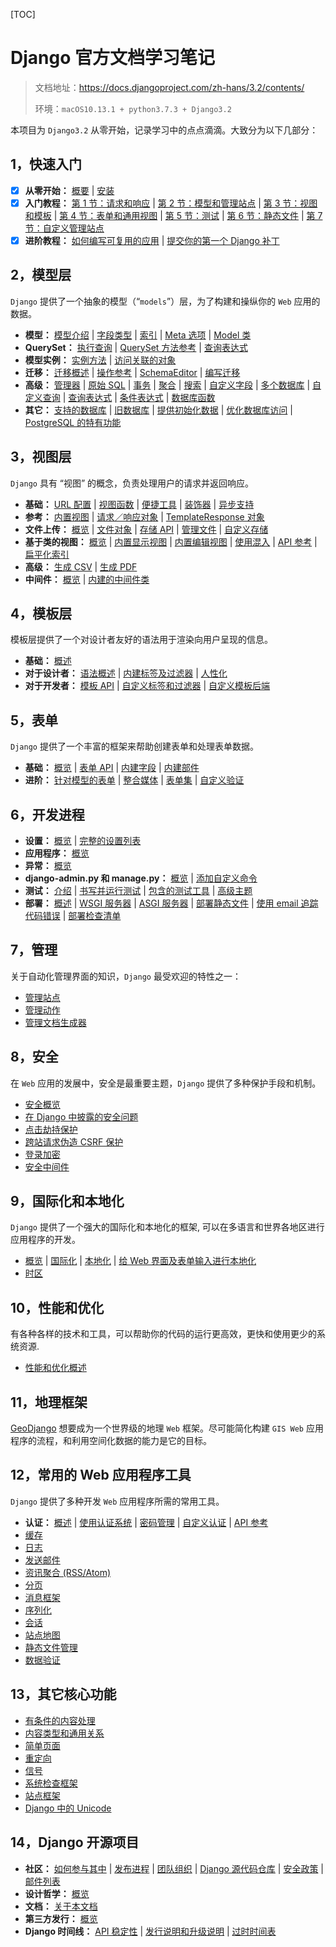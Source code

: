 [TOC]

# Django 官方文档学习笔记

> 文档地址：https://docs.djangoproject.com/zh-hans/3.2/contents/
>
> 环境：`macOS10.13.1 + python3.7.3 + Django3.2`

本项目为 `Django3.2` 从零开始，记录学习中的点点滴滴。大致分为以下几部分：

## 1，快速入门

- [x] **从零开始：** [概要](https://docs.djangoproject.com/zh-hans/3.2/intro/overview/) | [安装](https://docs.djangoproject.com/zh-hans/3.2/intro/install/)
- [x] **入门教程：** [第 1 节：请求和响应](https://docs.djangoproject.com/zh-hans/3.2/intro/tutorial01/) | [第 2 节：模型和管理站点](https://docs.djangoproject.com/zh-hans/3.2/intro/tutorial02/) | [第 3 节：视图和模板](https://docs.djangoproject.com/zh-hans/3.2/intro/tutorial03/) | [第 4 节：表单和通用视图](https://docs.djangoproject.com/zh-hans/3.2/intro/tutorial04/) | [第 5 节：测试](https://docs.djangoproject.com/zh-hans/3.2/intro/tutorial05/) | [第 6 节：静态文件](https://docs.djangoproject.com/zh-hans/3.2/intro/tutorial06/) | [第 7 节：自定义管理站点](https://docs.djangoproject.com/zh-hans/3.2/intro/tutorial07/)
- [x] **进阶教程：** [如何编写可复用的应用](https://docs.djangoproject.com/zh-hans/3.2/intro/reusable-apps/) | [提交你的第一个 Django 补丁](https://docs.djangoproject.com/zh-hans/3.2/intro/contributing/)

## 2，模型层

`Django` 提供了一个抽象的模型（“`models`”）层，为了构建和操纵你的 `Web` 应用的数据。

- **模型：** [模型介绍](https://docs.djangoproject.com/zh-hans/3.2/topics/db/models/) | [字段类型](https://docs.djangoproject.com/zh-hans/3.2/ref/models/fields/) | [索引](https://docs.djangoproject.com/zh-hans/3.2/ref/models/indexes/) | [Meta 选项](https://docs.djangoproject.com/zh-hans/3.2/ref/models/options/) | [Model 类](https://docs.djangoproject.com/zh-hans/3.2/ref/models/class/)
- **QuerySet：** [执行查询](https://docs.djangoproject.com/zh-hans/3.2/topics/db/queries/) | [QuerySet 方法参考](https://docs.djangoproject.com/zh-hans/3.2/ref/models/querysets/) | [查询表达式](https://docs.djangoproject.com/zh-hans/3.2/ref/models/lookups/)
- **模型实例：** [实例方法](https://docs.djangoproject.com/zh-hans/3.2/ref/models/instances/) | [访问关联的对象](https://docs.djangoproject.com/zh-hans/3.2/ref/models/relations/)
- **迁移：** [迁移概述](https://docs.djangoproject.com/zh-hans/3.2/topics/migrations/) | [操作参考](https://docs.djangoproject.com/zh-hans/3.2/ref/migration-operations/) | [SchemaEditor](https://docs.djangoproject.com/zh-hans/3.2/ref/schema-editor/) | [编写迁移](https://docs.djangoproject.com/zh-hans/3.2/howto/writing-migrations/)
- **高级：** [管理器](https://docs.djangoproject.com/zh-hans/3.2/topics/db/managers/) | [原始 SQL](https://docs.djangoproject.com/zh-hans/3.2/topics/db/sql/) | [事务](https://docs.djangoproject.com/zh-hans/3.2/topics/db/transactions/) | [聚合](https://docs.djangoproject.com/zh-hans/3.2/topics/db/aggregation/) | [搜索](https://docs.djangoproject.com/zh-hans/3.2/topics/db/search/) | [自定义字段](https://docs.djangoproject.com/zh-hans/3.2/howto/custom-model-fields/) | [多个数据库](https://docs.djangoproject.com/zh-hans/3.2/topics/db/multi-db/) | [自定义查询](https://docs.djangoproject.com/zh-hans/3.2/howto/custom-lookups/) | [查询表达式](https://docs.djangoproject.com/zh-hans/3.2/ref/models/expressions/) | [条件表达式](https://docs.djangoproject.com/zh-hans/3.2/ref/models/conditional-expressions/) | [数据库函数](https://docs.djangoproject.com/zh-hans/3.2/ref/models/database-functions/)
- **其它：** [支持的数据库](https://docs.djangoproject.com/zh-hans/3.2/ref/databases/) | [旧数据库](https://docs.djangoproject.com/zh-hans/3.2/howto/legacy-databases/) | [提供初始化数据](https://docs.djangoproject.com/zh-hans/3.2/howto/initial-data/) | [优化数据库访问](https://docs.djangoproject.com/zh-hans/3.2/topics/db/optimization/) | [PostgreSQL 的特有功能](https://docs.djangoproject.com/zh-hans/3.2/ref/contrib/postgres/)

## 3，视图层

`Django` 具有 “视图” 的概念，负责处理用户的请求并返回响应。

- **基础：** [URL 配置](https://docs.djangoproject.com/zh-hans/3.2/topics/http/urls/) | [视图函数](https://docs.djangoproject.com/zh-hans/3.2/topics/http/views/) | [便捷工具](https://docs.djangoproject.com/zh-hans/3.2/topics/http/shortcuts/) | [装饰器](https://docs.djangoproject.com/zh-hans/3.2/topics/http/decorators/) | [异步支持](https://docs.djangoproject.com/zh-hans/3.2/topics/async/)
- **参考：** [内置视图](https://docs.djangoproject.com/zh-hans/3.2/ref/views/) | [请求／响应对象](https://docs.djangoproject.com/zh-hans/3.2/ref/request-response/) | [TemplateResponse 对象](https://docs.djangoproject.com/zh-hans/3.2/ref/template-response/)
- **文件上传：** [概览](https://docs.djangoproject.com/zh-hans/3.2/topics/http/file-uploads/) | [文件对象](https://docs.djangoproject.com/zh-hans/3.2/ref/files/file/) | [存储 API](https://docs.djangoproject.com/zh-hans/3.2/ref/files/storage/) | [管理文件](https://docs.djangoproject.com/zh-hans/3.2/topics/files/) | [自定义存储](https://docs.djangoproject.com/zh-hans/3.2/howto/custom-file-storage/)
- **基于类的视图：** [概览](https://docs.djangoproject.com/zh-hans/3.2/topics/class-based-views/) | [内置显示视图](https://docs.djangoproject.com/zh-hans/3.2/topics/class-based-views/generic-display/) | [内置编辑视图](https://docs.djangoproject.com/zh-hans/3.2/topics/class-based-views/generic-editing/) | [使用混入](https://docs.djangoproject.com/zh-hans/3.2/topics/class-based-views/mixins/) | [API 参考](https://docs.djangoproject.com/zh-hans/3.2/ref/class-based-views/) | [扁平化索引](https://docs.djangoproject.com/zh-hans/3.2/ref/class-based-views/flattened-index/)
- **高级：** [生成 CSV](https://docs.djangoproject.com/zh-hans/3.2/howto/outputting-csv/) | [生成 PDF](https://docs.djangoproject.com/zh-hans/3.2/howto/outputting-pdf/)
- **中间件：** [概览](https://docs.djangoproject.com/zh-hans/3.2/topics/http/middleware/) | [内建的中间件类](https://docs.djangoproject.com/zh-hans/3.2/ref/middleware/)

## 4，模板层

模板层提供了一个对设计者友好的语法用于渲染向用户呈现的信息。

- **基础：** [概述](https://docs.djangoproject.com/zh-hans/3.2/topics/templates/)
- **对于设计者：** [语法概述](https://docs.djangoproject.com/zh-hans/3.2/ref/templates/language/) | [内建标签及过滤器](https://docs.djangoproject.com/zh-hans/3.2/ref/templates/builtins/) | [人性化](https://docs.djangoproject.com/zh-hans/3.2/ref/contrib/humanize/)
- **对于开发者：** [模板 API](https://docs.djangoproject.com/zh-hans/3.2/ref/templates/api/) | [自定义标签和过滤器](https://docs.djangoproject.com/zh-hans/3.2/howto/custom-template-tags/) | [自定义模板后端](https://docs.djangoproject.com/zh-hans/3.2/howto/custom-template-backend/)

## 5，表单

`Django` 提供了一个丰富的框架来帮助创建表单和处理表单数据。

- **基础：** [概览](https://docs.djangoproject.com/zh-hans/3.2/topics/forms/) | [表单 API](https://docs.djangoproject.com/zh-hans/3.2/ref/forms/api/) | [内建字段](https://docs.djangoproject.com/zh-hans/3.2/ref/forms/fields/) | [内建部件](https://docs.djangoproject.com/zh-hans/3.2/ref/forms/widgets/)
- **进阶：** [针对模型的表单](https://docs.djangoproject.com/zh-hans/3.2/topics/forms/modelforms/) | [整合媒体](https://docs.djangoproject.com/zh-hans/3.2/topics/forms/media/) | [表单集](https://docs.djangoproject.com/zh-hans/3.2/topics/forms/formsets/) | [自定义验证](https://docs.djangoproject.com/zh-hans/3.2/ref/forms/validation/)

## 6，开发进程

- **设置：** [概览](https://docs.djangoproject.com/zh-hans/3.2/topics/settings/) | [完整的设置列表](https://docs.djangoproject.com/zh-hans/3.2/ref/settings/)
- **应用程序：** [概览](https://docs.djangoproject.com/zh-hans/3.2/ref/applications/)
- **异常：** [概览](https://docs.djangoproject.com/zh-hans/3.2/ref/exceptions/)
- **django-admin.py 和 manage.py：** [概览](https://docs.djangoproject.com/zh-hans/3.2/ref/django-admin/) | [添加自定义命令](https://docs.djangoproject.com/zh-hans/3.2/howto/custom-management-commands/)
- **测试：** [介绍](https://docs.djangoproject.com/zh-hans/3.2/topics/testing/) | [书写并运行测试](https://docs.djangoproject.com/zh-hans/3.2/topics/testing/overview/) | [包含的测试工具](https://docs.djangoproject.com/zh-hans/3.2/topics/testing/tools/) | [高级主题](https://docs.djangoproject.com/zh-hans/3.2/topics/testing/advanced/)
- **部署：** [概述](https://docs.djangoproject.com/zh-hans/3.2/howto/deployment/) | [WSGI 服务器](https://docs.djangoproject.com/zh-hans/3.2/howto/deployment/wsgi/) | [ASGI 服务器](https://docs.djangoproject.com/zh-hans/3.2/howto/deployment/asgi/) | [部署静态文件](https://docs.djangoproject.com/zh-hans/3.2/howto/static-files/deployment/) | [使用 email 追踪代码错误](https://docs.djangoproject.com/zh-hans/3.2/howto/error-reporting/) | [部署检查清单](https://docs.djangoproject.com/zh-hans/3.2/howto/deployment/checklist/)

## 7，管理

关于自动化管理界面的知识，`Django` 最受欢迎的特性之一：

- [管理站点](https://docs.djangoproject.com/zh-hans/3.2/ref/contrib/admin/)
- [管理动作](https://docs.djangoproject.com/zh-hans/3.2/ref/contrib/admin/actions/)
- [管理文档生成器](https://docs.djangoproject.com/zh-hans/3.2/ref/contrib/admin/admindocs/)

## 8，安全

在 `Web` 应用的发展中，安全是最重要主题，`Django` 提供了多种保护手段和机制。

- [安全概览](https://docs.djangoproject.com/zh-hans/3.2/topics/security/)
- [在 Django 中披露的安全问题](https://docs.djangoproject.com/zh-hans/3.2/releases/security/)
- [点击劫持保护](https://docs.djangoproject.com/zh-hans/3.2/ref/clickjacking/)
- [跨站请求伪造 CSRF 保护](https://docs.djangoproject.com/zh-hans/3.2/ref/csrf/)
- [登录加密](https://docs.djangoproject.com/zh-hans/3.2/topics/signing/)
- [安全中间件](https://docs.djangoproject.com/zh-hans/3.2/ref/middleware/#security-middleware)

## 9，国际化和本地化

`Django` 提供了一个强大的国际化和本地化的框架, 可以在多语言和世界各地区进行应用程序的开发。

- [概览](https://docs.djangoproject.com/zh-hans/3.2/topics/i18n/) | [国际化](https://docs.djangoproject.com/zh-hans/3.2/topics/i18n/translation/) | [本地化](https://docs.djangoproject.com/zh-hans/3.2/topics/i18n/translation/#how-to-create-language-files) | [给 Web 界面及表单输入进行本地化](https://docs.djangoproject.com/zh-hans/3.2/topics/i18n/formatting/)
- [时区](https://docs.djangoproject.com/zh-hans/3.2/topics/i18n/timezones/)

## 10，性能和优化

有各种各样的技术和工具，可以帮助你的代码的运行更高效，更快和使用更少的系统资源.

- [性能和优化概述](https://docs.djangoproject.com/zh-hans/3.2/topics/performance/)

## 11，地理框架

[GeoDjango](https://docs.djangoproject.com/zh-hans/3.2/ref/contrib/gis/) 想要成为一个世界级的地理 `Web` 框架。尽可能简化构建 `GIS Web` 应用程序的流程，和利用空间化数据的能力是它的目标。

## 12，常用的 Web 应用程序工具

`Django` 提供了多种开发 `Web` 应用程序所需的常用工具。

- **认证：** [概述](https://docs.djangoproject.com/zh-hans/3.2/topics/auth/) | [使用认证系统](https://docs.djangoproject.com/zh-hans/3.2/topics/auth/default/) | [密码管理](https://docs.djangoproject.com/zh-hans/3.2/topics/auth/passwords/) | [自定义认证](https://docs.djangoproject.com/zh-hans/3.2/topics/auth/customizing/) | [API 参考](https://docs.djangoproject.com/zh-hans/3.2/ref/contrib/auth/)
- [缓存](https://docs.djangoproject.com/zh-hans/3.2/topics/cache/)
- [日志](https://docs.djangoproject.com/zh-hans/3.2/topics/logging/)
- [发送邮件](https://docs.djangoproject.com/zh-hans/3.2/topics/email/)
- [资讯聚合 (RSS/Atom)](https://docs.djangoproject.com/zh-hans/3.2/ref/contrib/syndication/)
- [分页](https://docs.djangoproject.com/zh-hans/3.2/topics/pagination/)
- [消息框架](https://docs.djangoproject.com/zh-hans/3.2/ref/contrib/messages/)
- [序列化](https://docs.djangoproject.com/zh-hans/3.2/topics/serialization/)
- [会话](https://docs.djangoproject.com/zh-hans/3.2/topics/http/sessions/)
- [站点地图](https://docs.djangoproject.com/zh-hans/3.2/ref/contrib/sitemaps/)
- [静态文件管理](https://docs.djangoproject.com/zh-hans/3.2/ref/contrib/staticfiles/)
- [数据验证](https://docs.djangoproject.com/zh-hans/3.2/ref/validators/)

## 13，其它核心功能

- [有条件的内容处理](https://docs.djangoproject.com/zh-hans/3.2/topics/conditional-view-processing/)
- [内容类型和通用关系](https://docs.djangoproject.com/zh-hans/3.2/ref/contrib/contenttypes/)
- [简单页面](https://docs.djangoproject.com/zh-hans/3.2/ref/contrib/flatpages/)
- [重定向](https://docs.djangoproject.com/zh-hans/3.2/ref/contrib/redirects/)
- [信号](https://docs.djangoproject.com/zh-hans/3.2/topics/signals/)
- [系统检查框架](https://docs.djangoproject.com/zh-hans/3.2/topics/checks/)
- [站点框架](https://docs.djangoproject.com/zh-hans/3.2/ref/contrib/sites/)
- [Django 中的 Unicode](https://docs.djangoproject.com/zh-hans/3.2/ref/unicode/)

## 14，Django 开源项目

- **社区：** [如何参与其中](https://docs.djangoproject.com/zh-hans/3.2/internals/contributing/) | [发布进程](https://docs.djangoproject.com/zh-hans/3.2/internals/release-process/) | [团队组织](https://docs.djangoproject.com/zh-hans/3.2/internals/organization/) | [Django 源代码仓库](https://docs.djangoproject.com/zh-hans/3.2/internals/git/) | [安全政策](https://docs.djangoproject.com/zh-hans/3.2/internals/security/) | [邮件列表](https://docs.djangoproject.com/zh-hans/3.2/internals/mailing-lists/)
- **设计哲学：** [概览](https://docs.djangoproject.com/zh-hans/3.2/misc/design-philosophies/)
- **文档：** [关于本文档](https://docs.djangoproject.com/zh-hans/3.2/internals/contributing/writing-documentation/)
- **第三方发行：** [概览](https://docs.djangoproject.com/zh-hans/3.2/misc/distributions/)
- **Django 时间线：** [API 稳定性](https://docs.djangoproject.com/zh-hans/3.2/misc/api-stability/) | [发行说明和升级说明](https://docs.djangoproject.com/zh-hans/3.2/releases/) | [过时时间表](https://docs.djangoproject.com/zh-hans/3.2/internals/deprecation/)
